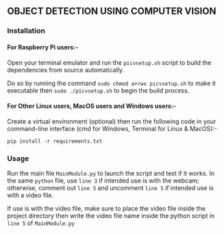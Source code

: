 ## OBJECT DETECTION USING COMPUTER VISION

### Installation
 
#### For Raspberry Pi users:-

Open your terminal emulator and run the `picvsetup.sh` script to build the dependencies from source automatically.

Do so by running the command `sudo chmod a+rwx picvsetup.sh` to make it executable then `sudo ./picvsetup.sh` to begin the build process.

#### For Other Linux users, MacOS users and Windows users:-

Create a virtual environment (optional) then run the following code in your command-line interface (cmd for Windows, Terminal for Linux & MacOS):-

`pip install -r requirements.txt`


### Usage

Run the main file `MainModule.py` to launch the script and test if it works.
In the same `python` file, use `line 3` if intended use is with the webcam; otherwise, comment out `line 3` and uncomment `line 5` if intended use is with a video file.

If use is with the video file, make sure to place the video file inside the project directory then write the video file name inside the python script in `line 5` of `MainModule.py`
